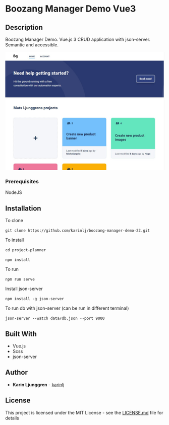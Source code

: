 # Boozang Manager Demo Vue3

## Description

Boozang Manager Demo. Vue.js 3 CRUD application with json-server. Semantic and accessible.

![Screenshot](/src/assets/screenshot.jpg?raw=true "Screenshot")

### Prerequisites

NodeJS

## Installation

To clone

`git clone https://github.com/karinlj/boozang-manager-demo-22.git`

To install

`cd project-planner`

`npm install`

To run

`npm run serve`

Install json-server

`npm install -g json-server`

To run db with json-server (can be run in different terminal)

`json-server --watch data/db.json --port 9000`

## Built With

- Vue.js
- Scss
- json-server

## Author

- **Karin Ljunggren** - [karinlj](https://github.com/karinlj)

## License

This project is licensed under the MIT License - see the [LICENSE.md](LICENSE.md) file for details

```

```
